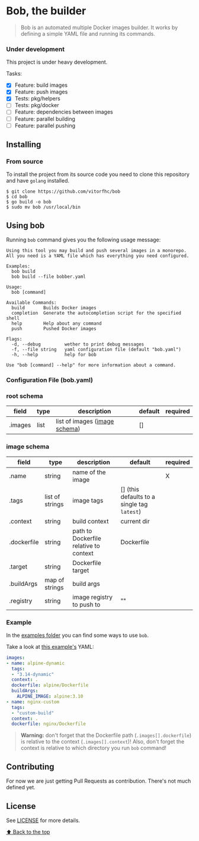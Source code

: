 # Bob, the builder

> Bob is an automated multiple Docker images builder. It works by defining a simple YAML file and running its commands.

### Under development

This project is under heavy development.

Tasks:

- [x] Feature: build images
- [x] Feature: push images
- [x] Tests: pkg/helpers
- [ ] Tests: pkg/docker
- [ ] Feature: dependencies between images
- [ ] Feature: parallel building
- [ ] Feature: parallel pushing

## Installing

### From source

To install the project from its source code you need to clone this repository and have `golang` installed.

```
$ git clone https://github.com/vitorfhc/bob
$ cd bob
$ go build -o bob
$ sudo mv bob /usr/local/bin
```

## Using bob

Running `bob` command gives you the following usage message:

```
Using this tool you may build and push several images in a monorepo.
All you need is a YAML file which has everything you need configured.

Examples:
  bob build
  bob build --file bobber.yaml

Usage:
  bob [command]

Available Commands:
  build       Builds Docker images
  completion  Generate the autocompletion script for the specified shell
  help        Help about any command
  push        Pushed Docker images

Flags:
  -d, --debug         wether to print debug messages
  -f, --file string   yaml configuration file (default "bob.yaml")
  -h, --help          help for bob

Use "bob [command] --help" for more information about a command.
```

### Configuration File (bob.yaml)

### root schema

| field | type | description | default | required |
|----|---|---|---|---|
| .images | list | list of images ([image schema](#image-schema)) | [] | |

### image schema

| field | type | description | default | required |
|----|---|---|---|---|
| .name | string | name of the image | | X |
| .tags | list of strings | image tags | [] (this defaults to a single tag `latest`) | |
| .context | string | build context | current dir | |
| .dockerfile | string | path to Dockerfile relative to context | Dockerfile | |
| .target | string | Dockerfile target | | |
| .buildArgs | map of strings | build args | | |
| .registry | string | image registry to push to | "" | |

### Example

In the [examples folder](examples) you can find some ways to use `bob`.

Take a look at [this example's](examples/example_03/bob.yaml) YAML:

```yaml
images:
- name: alpine-dynamic
  tags:
  - "3.14-dynamic"
  context: .
  dockerfile: alpine/Dockerfile
  buildArgs:
    ALPINE_IMAGE: alpine:3.10
- name: nginx-custom
  tags:
  - "custom-build"
  context: .
  dockerfile: nginx/Dockerfile
```

> **Warning:** don't forget that the Dockerfile path (`.images[].dockerfile`) is relative to the context (`.images[].context`)!
> Also, don't forget the context is relative to which directory you run `bob` command!

## Contributing

For now we are just getting Pull Requests as contribution. There's not much defined yet.

## License

See [LICENSE](LICENSE.md) for more details.

[⬆ Back to the top](#bob-the-builder)<br>
